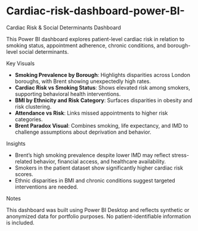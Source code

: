 # Cardiac-risk-dashboard-power-BI-
Cardiac Risk & Social Determinants Dashboard

This Power BI dashboard explores patient-level cardiac risk in relation to smoking status, appointment adherence, chronic conditions, and borough-level social determinants.

Key Visuals

- **Smoking Prevalence by Borough**: Highlights disparities across London boroughs, with Brent showing unexpectedly high rates.
- **Cardiac Risk vs Smoking Status**: Shows elevated risk among smokers, supporting behavioral health interventions.
- **BMI by Ethnicity and Risk Category**: Surfaces disparities in obesity and risk clustering.
- **Attendance vs Risk**: Links missed appointments to higher risk categories.
- **Brent Paradox Visual**: Combines smoking, life expectancy, and IMD to challenge assumptions about deprivation and behavior.

Insights

- Brent’s high smoking prevalence despite lower IMD may reflect stress-related behavior, financial access, and healthcare availability.
- Smokers in the patient dataset show significantly higher cardiac risk scores.
- Ethnic disparities in BMI and chronic conditions suggest targeted interventions are needed.

Notes

This dashboard was built using Power BI Desktop and reflects synthetic or anonymized data for portfolio purposes. No patient-identifiable information is included.
